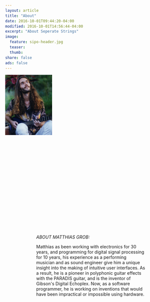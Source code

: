 ```yaml
---
layout: article
title: "About"
date: 2016-10-01T09:44:20-04:00
modified: 2016-10-01T14:56:44-04:00
excerpt: "About Seperate Strings"
image: 
  feature: sipo-header.jpg
  teaser:
  thumb:
share: false
ads: false
---
```

<div style="width: 30%; height: 500px; float: left;">
<img width="100%" src="../images/184-mg11.jpg" />
</div>


<div style="width: 70%; height: 500px; padding-left: 100px; float: left;">

<i>ABOUT MATTHIAS GROB:</i>

Matthias as been working with electronics for 30 years, and programming for digital signal processing for 10 years, his experience as a performing musician and as sound engineer give him a unique insight into the making of intuitive user interfaces. As a result, he is a pioneer in polyphonic guitar effects with the PARADIS guitar, and is the inventor of Gibson's Digital Echoplex. Now, as a software programmer, he is working on inventions that would have been impractical or impossible using hardware.

</div>
<br><br>